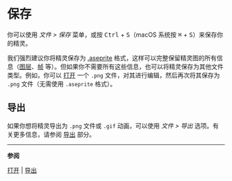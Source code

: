 # 保存

你可以使用 *文件 > 保存* 菜单，或按 <kbd>Ctrl</kbd> + <kbd>S</kbd>（macOS 系统按 <kbd>⌘</kbd> + <kbd>S</kbd>）来保存你的精灵。

我们强烈建议你将精灵保存为 [.aseprite](files.md#aseprite) 格式，这样可以完整保留精灵图的所有信息（[图层](layers.md)、[帧](frames.md) 等）。但如果你不需要所有这些信息，也可以将精灵保存为其他文件类型。例如，你可以 [打开](open.md) 一个 `.png` 文件，对其进行编辑，然后再次将其保存为 `.png` 文件（无需使用 `.aseprite` 格式）。

## 导出

如果你想将精灵导出为 `.png` 文件或 `.gif` 动画，可以使用 *文件 > 导出* 选项。有关更多信息，请参阅 [导出](exporting.md) 部分。

---

**参阅**

[打开](open.md) |
[导出](exporting.md)
